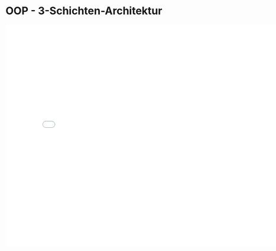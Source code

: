 # OOP - 3-Schichten-Architektur
<p>
<iframe src="../_static/pdfs/t08_3SA.pdf" width="800" height="600" style="border: none;"></iframe>
</p>